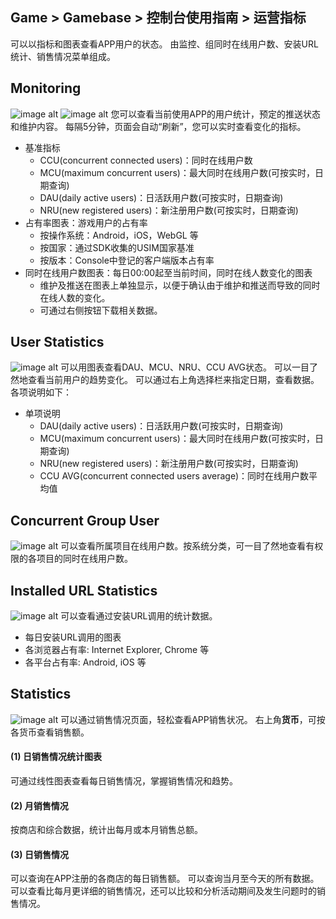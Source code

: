 ## Game > Gamebase > 控制台使用指南 > 运营指标

可以以指标和图表查看APP用户的状态。
由监控、组同时在线用户数、安装URL统计、销售情况菜单组成。

## Monitoring
![image alt](http://static.toastoven.net/prod_gamebase/Operators_Guide/Console_Monitoring_Monitoring1_1.2.png)
![image alt](http://static.toastoven.net/prod_gamebase/Operators_Guide/Console_Monitoring_Monitoring2_1.2.png)
您可以查看当前使用APP的用户统计，预定的推送状态和维护内容。
每隔5分钟，页面会自动“刷新”，您可以实时查看变化的指标。

* 基准指标
	* CCU(concurrent connected users)：同时在线用户数
	* MCU(maximum concurrent users)：最大同时在线用户数(可按实时，日期查询)
	* DAU(daily active users)：日活跃用户数(可按实时，日期查询)
	* NRU(new registered users)：新注册用户数(可按实时，日期查询)
* 占有率图表：游戏用户的占有率
	* 按操作系统：Android，iOS，WebGL 等
	* 按国家：通过SDK收集的USIM国家基准
	* 按版本：Console中登记的客户端版本占有率
* 同时在线用户数图表：每日00:00起至当前时间，同时在线人数变化的图表
	* 维护及推送在图表上单独显示，以便于确认由于维护和推送而导致的同时在线人数的变化。
	* 可通过右侧按钮下载相关数据。


## User Statistics
![image alt](http://static.toastoven.net/prod_gamebase/Operators_Guide/Console_Monitoring_UserStatistics1_1.0.png)
可以用图表查看DAU、MCU、NRU、CCU AVG状态。
可以一目了然地查看当前用户的趋势变化。
可以通过右上角选择栏来指定日期，查看数据。
各项说明如下：

* 单项说明
	* DAU(daily active users)：日活跃用户数(可按实时，日期查询)
	* MCU(maximum concurrent users)：最大同时在线用户数(可按实时，日期查询)
	* NRU(new registered users)：新注册用户数(可按实时，日期查询)
	* CCU AVG(concurrent connected users average)：同时在线用户数平均值

## Concurrent Group User
![image alt](http://static.toastoven.net/prod_gamebase/Operators_Guide/Console_Monitoring_ConcurrentUser1_1.1.png)
可以查看所属项目在线用户数。按系统分类，可一目了然地查看有权限的各项目的同时在线用户数。

## Installed URL Statistics
![image alt](http://static.toastoven.net/prod_gamebase/Operators_Guide/Console_Monitoring_InstallUrl1_1.0.png)
可以查看通过安装URL调用的统计数据。

* 每日安装URL调用的图表
* 各浏览器占有率: Internet Explorer, Chrome 等
* 各平台占有率: Android, iOS 等


## Statistics
![image alt](http://static.toastoven.net/prod_gamebase/Operators_Guide/Console_Monitoring_Statistics1_1.2.png)
可以通过销售情况页面，轻松查看APP销售状况。
右上角**货币**，可按各货币查看销售额。

#### (1) 日销售情况统计图表
可通过线性图表查看每日销售情况，掌握销售情况和趋势。

#### (2) 月销售情况
按商店和综合数据，统计出每月或本月销售总额。

#### (3) 日销售情况
可以查询在APP注册的各商店的每日销售额。
可以查询当月至今天的所有数据。
可以查看比每月更详细的销售情况，还可以比较和分析活动期间及发生问题时的销售情况。
